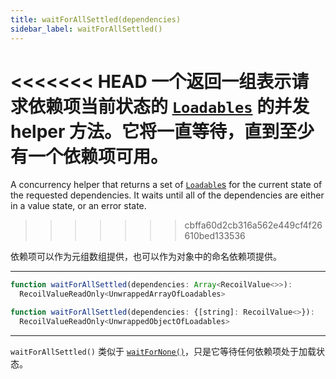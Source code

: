 ```yaml
---
title: waitForAllSettled(dependencies)
sidebar_label: waitForAllSettled()
---
```


<<<<<<< HEAD
一个返回一组表示请求依赖项当前状态的 [`Loadables`](/docs/api-reference/core/Loadable) 的并发 helper 方法。它将一直等待，直到至少有一个依赖项可用。
=======
A concurrency helper that returns a set of [`Loadable`s](/docs/api-reference/core/Loadable) for the current state of the requested dependencies.  It waits until all of the dependencies are either in a value state, or an error state.
>>>>>>> cbffa60d2cb316a562e449cf4f26610bed133536

依赖项可以作为元组数组提供，也可以作为对象中的命名依赖项提供。

---

```jsx
function waitForAllSettled(dependencies: Array<RecoilValue<>>):
  RecoilValueReadOnly<UnwrappedArrayOfLoadables>
```

```jsx
function waitForAllSettled(dependencies: {[string]: RecoilValue<>}):
  RecoilValueReadOnly<UnwrappedObjectOfLoadables>
```
---

`waitForAllSettled()` 类似于 [`waitForNone()`](/docs/api-reference/utils/waitForNone)，只是它等待任何依赖项处于加载状态。
